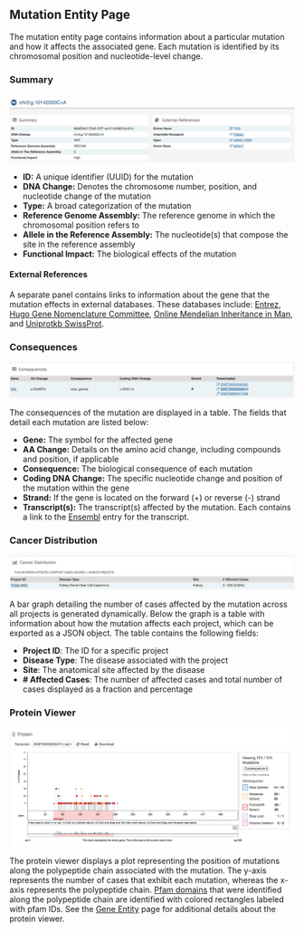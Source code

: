 ## Mutation Entity Page

The mutation entity page contains information about a particular mutation and how it affects the associated gene. Each mutation is identified by its chromosomal position and nucleotide-level change.

### Summary

[![Mutation Summary](images/GDC-Mutation-Summary.png)](images/GDC-Mutation-Summary.png "Click to see the full image.")

* __ID:__ A unique identifier (UUID) for the mutation
* __DNA Change:__ Denotes the chromosome number, position, and nucleotide change of the mutation
* __Type:__ A broad categorization of the mutation
* __Reference Genome Assembly:__ The reference genome in which the chromosomal position refers to
* __Allele in the Reference Assembly:__ The nucleotide(s) that compose the site in the reference assembly
* __Functional Impact:__ The biological effects of the mutation

#### External References

A separate panel contains links to information about the gene that the mutation effects in external databases. These databases include: [Entrez](https://www.ncbi.nlm.nih.gov/gquery/), [Hugo Gene Nomenclature Committee](http://www.genenames.org/), [Online Mendelian Inheritance in Man](https://www.omim.org/), and [Uniprotkb SwissProt](http://www.uniprot.org/).

### Consequences

[![Mutation Consequences](images/GDC-Mutation-Consequences.png)](images/GDC-Mutation-Consequences.png "Click to see the full image.")

The consequences of the mutation are displayed in a table. The fields that detail each mutation are listed below:

* __Gene:__ The symbol for the affected gene
* __AA Change:__ Details on the amino acid change, including compounds and position, if applicable
* __Consequence:__ The biological consequence of each mutation
* __Coding DNA Change:__ The specific nucleotide change and position of the mutation within the gene
* __Strand:__ If the gene is located on the forward (+) or reverse (-) strand
* __Transcript(s):__ The transcript(s) affected by the mutation. Each contains a link to the [Ensembl](https://www.ensembl.org) entry for the transcript.     

### Cancer Distribution

[![Mutation Distribution](images/GDC-Mutation-CancerDist.png)](images/GDC-Mutation-CancerDist.png "Click to see the full image.")

A bar graph detailing the number of cases affected by the mutation across all projects is generated dynamically.  Below the graph is a table with information about how the mutation affects each project, which can be exported as a JSON object. The table contains the following fields:

* __Project ID__: The ID for a specific project
* __Disease Type__: The disease associated with the project
* __Site__: The anatomical site affected by the disease
* __# Affected Cases__: The number of affected cases and total number of cases displayed as a fraction and percentage

### Protein Viewer

[![Mutation Protein Graph](images/GDC-Mutation-ProteinGraph.png)](images/GDC-Mutation-ProteinGraph.png "Click to see the full image.")

The protein viewer displays a plot representing the position of mutations along the polypeptide chain associated with the mutation. The y-axis represents the number of cases that exhibit each mutation, whereas the x-axis represents the polypeptide chain. [Pfam domains](http://pfam.xfam.org/) that were identified along the polypeptide chain are identified with colored rectangles labeled with pfam IDs. See the [Gene Entity](GeneEntity.md#Protein-Plot) page for additional details about the protein viewer.
